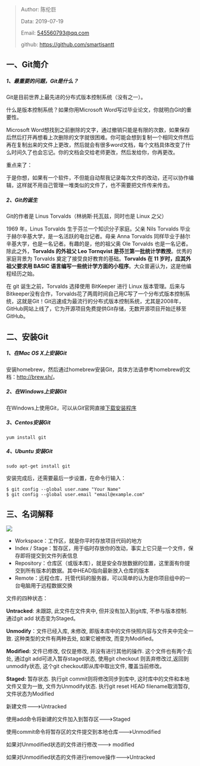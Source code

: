  > Author: 陈伦巨
 >
 > Data: 2019-07-19
 >
 > Email: 545560793@qq.com
 >
 > github: https://github.com/smartisantt



## 一、Git简介



##### 1、最重要的问题，Git是什么？

Git是目前世界上最先进的分布式版本控制系统（没有之一）。

什么是版本控制系统？如果你用Microsoft Word写过毕业论文，你就明白Git的重要性。

Microsoft Word想找到之前删除的文字，通过撤销只能是有限的次数，如果保存后然后打开再想看上次删除的文字就很困难。你可能会想到复制一个相同文件然后再在复制出来的文件上更改，然后就会有很多word文档，每个文档具体改变了什么时间久了也会忘记。你的文档会交给老师更改，然后发给你，你再更改。

重点来了：

于是你想，如果有一个软件，不但能自动帮我记录每次文件的改动，还可以协作编辑，这样就不用自己管理一堆类似的文件了，也不需要把文件传来传去。



##### 2、Git的诞生

Git的作者是 Linus Torvalds（林纳斯·托瓦兹，同时也是 Linux 之父）

1969 年，Linus Torvalds 生于芬兰一个知识分子家庭。父亲 Nils Torvalds 毕业于赫尔辛基大学，是一名活跃的电台记者。母亲 Anna Torvalds 同样毕业于赫尔辛基大学，也是一名记者。有趣的是，他的祖父奥 Ole Torvalds 也是一名记者。除此之外，**Torvalds 的外祖父 Leo Tornqvist 是芬兰第一批统计学教授**。优秀的家庭背景为 Torvalds 奠定了接受良好教育的基础。**Torvalds 在 11 岁时，应其外祖父要求用 BASIC 语言编写一些统计学方面的小程序**。大众普遍认为，这是他编程经历之始。

在 git 诞生之前，Torvalds 选择使用 BitKeeper 进行 Linux 版本管理。后来与Bitkeeper没有合作，Torvalds花了两周时间自己用C写了一个分布式版本控制系统，这就是Git！Git迅速成为最流行的分布式版本控制系统，尤其是2008年，GitHub网站上线了，它为开源项目免费提供Git存储，无数开源项目开始迁移至GitHub。



## 二、安装Git

##### 1、在Mac OS X上安装Git

安装homebrew，然后通过homebrew安装Git，具体方法请参考homebrew的文档：<http://brew.sh/>。

##### 2、在Windows上安装Git

在Windows上使用Git，可以从Git官网直接[下载安装程序](https://git-scm.com/downloads)

##### 3、Centos安装Git

`yum install git`

##### 4、Ubuntu 安装Git

`sudo apt-get install git`



安装完成后，还需要最后一步设置，在命令行输入：

```
$ git config --global user.name "Your Name"
$ git config --global user.email "email@example.com"
```





## 三、名词解释



![](D:\python-100days\Python-100days\git\res\bg2015120901.png)

- Workspace：工作区，就是你平时存放项目代码的地方
- Index / Stage：暂存区，用于临时存放你的改动，事实上它只是一个文件，保存即将提交到文件列表信息
- Repository：仓库区（或版本库），就是安全存放数据的位置，这里面有你提交到所有版本的数据。其中HEAD指向最新放入仓库的版本
- Remote：远程仓库，托管代码的服务器，可以简单的认为是你项目组中的一台电脑用于远程数据交换



文件的四种状态：

**Untracked**: 未跟踪, 此文件在文件夹中, 但并没有加入到git库, 不参与版本控制. 通过git add 状态变为Staged。

**Unmodify**：文件已经入库, 未修改, 即版本库中的文件快照内容与文件夹中完全一致. 这种类型的文件有两种去处, 如果它被修改, 而变为Modified。

**Modified:** 文件已修改, 仅仅是修改, 并没有进行其他的操作. 这个文件也有两个去处, 通过git add可进入暂存staged状态, 使用git checkout 则丢弃修改过,返回到unmodify状态, 这个git checkout即从库中取出文件, 覆盖当前修改。

**Staged:** 暂存状态. 执行git commit则将修改同步到库中, 这时库中的文件和本地文件又变为一致, 文件为Unmodify状态. 执行git reset HEAD filename取消暂存,文件状态为Modified



新建文件--->Untracked

使用add命令将新建的文件加入到暂存区--->Staged

使用commit命令将暂存区的文件提交到本地仓库--->Unmodified

如果对Unmodified状态的文件进行修改---> modified

如果对Unmodified状态的文件进行remove操作--->Untracked